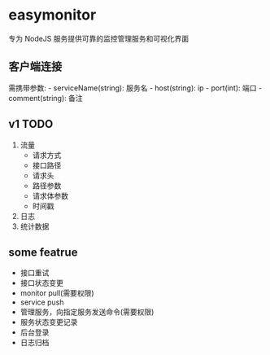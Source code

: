 # easymonitor

专为 NodeJS 服务提供可靠的监控管理服务和可视化界面

## 客户端连接
需携带参数:
    - serviceName(string): 服务名
    - host(string): ip
    - port(int): 端口
    - comment(string): 备注
## v1 TODO
1. 流量
    - 请求方式
    - 接口路径
    - 请求头
    - 路径参数
    - 请求体参数
    - 时间戳
2. 日志
3. 统计数据

## some featrue
- 接口重试
- 接口状态变更
- monitor pull(需要权限)
- service push
- 管理服务，向指定服务发送命令(需要权限)
- 服务状态变更记录
- 后台登录
- 日志归档